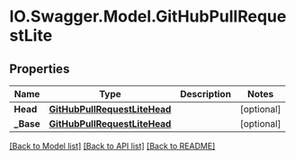 # IO.Swagger.Model.GitHubPullRequestLite
## Properties

Name | Type | Description | Notes
------------ | ------------- | ------------- | -------------
**Head** | [**GitHubPullRequestLiteHead**](GitHubPullRequestLiteHead.md) |  | [optional] 
**_Base** | [**GitHubPullRequestLiteHead**](GitHubPullRequestLiteHead.md) |  | [optional] 

[[Back to Model list]](../README.md#documentation-for-models) [[Back to API list]](../README.md#documentation-for-api-endpoints) [[Back to README]](../README.md)

